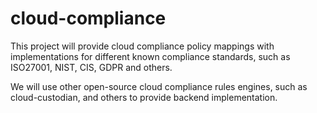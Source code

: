 # cloud-compliance

This project will provide cloud compliance policy mappings with implementations for different known compliance standards, such as ISO27001, NIST, CIS, GDPR and others.

We will use other open-source cloud compliance rules engines, such as cloud-custodian, and others to provide backend implementation.
